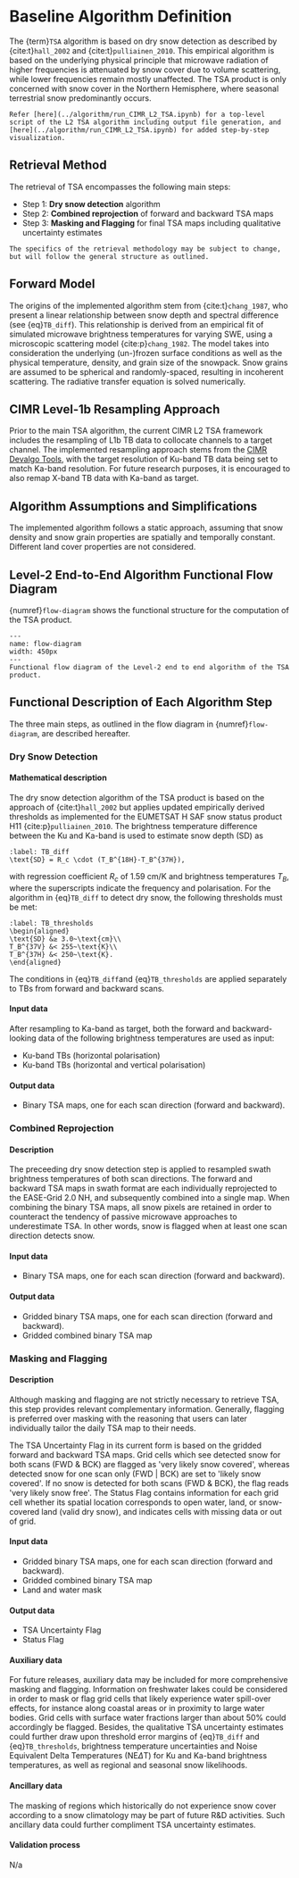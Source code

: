 # Baseline Algorithm Definition

The {term}`TSA` algorithm is based on dry snow detection as described by {cite:t}`hall_2002` and {cite:t}`pulliainen_2010`. This empirical algorithm is based on the underlying physical principle that microwave radiation of higher frequencies is attenuated by snow cover due to volume scattering, while lower frequencies remain mostly unaffected.
The TSA product is only concerned with snow cover in the Northern Hemisphere, where seasonal terrestrial snow predominantly occurs.

```{seealso}
Refer [here](../algorithm/run_CIMR_L2_TSA.ipynb) for a top-level script of the L2 TSA algorithm including output file generation, and [here](../algorithm/run_CIMR_L2_TSA.ipynb) for added step-by-step visualization.
```

## Retrieval Method

The retrieval of TSA encompasses the following main steps:

* Step 1: **Dry snow detection** algorithm
* Step 2: **Combined reprojection** of forward and backward TSA maps
* Step 3: **Masking and Flagging** for final TSA maps including qualitative uncertainty estimates

```{note}
The specifics of the retrieval methodology may be subject to change, but will follow the general structure as outlined.
```

## Forward Model

The origins of the implemented algorithm stem from {cite:t}`chang_1987`, who present a linear relationship between snow depth and spectral difference (see {eq}`TB_diff`).
This relationship is derived from an empirical fit of simulated microwave brightness temperatures for varying SWE, using a microscopic scattering model {cite:p}`chang_1982`.
The model takes into consideration the underlying (un-)frozen surface conditions as well as the physical temperature, density, and grain size of the snowpack.
Snow grains are assumed to be spherical and randomly-spaced, resulting in incoherent scattering.
The radiative transfer equation is solved numerically.

## CIMR Level-1b Resampling Approach

Prior to the main TSA algorithm, the current CIMR L2 TSA framework includes the resampling of L1b TB data to collocate channels to a target channel.
The implemented resampling approach stems from the [CIMR Devalgo Tools](https://github.com/CIMR-Algos/Tools), with the target resolution of Ku-band TB data being set to match Ka-band resolution.
For future research purposes, it is encouraged to also remap X-band TB data with Ka-band as target.

## Algorithm Assumptions and Simplifications

The implemented algorithm follows a static approach, assuming that snow density and snow grain properties are spatially and temporally constant.
Different land cover properties are not considered.

## Level-2 End-to-End Algorithm Functional Flow Diagram

{numref}`flow-diagram` shows the functional structure for the computation of the TSA product.

```{figure} ./figures/L2-algorithm.png
--- 
name: flow-diagram
width: 450px
---
Functional flow diagram of the Level-2 end to end algorithm of the TSA product.
```

## Functional Description of Each Algorithm Step

The three main steps, as outlined in the flow diagram in {numref}`flow-diagram`, are described hereafter. 

### Dry Snow Detection

#### Mathematical description

The dry snow detection algorithm of the TSA product is based on the approach of {cite:t}`hall_2002` but applies updated empirically derived thresholds as implemented for the EUMETSAT H SAF snow status product H11 {cite:p}`pulliainen_2010`. The brightness temperature difference between the Ku and Ka-band is used to estimate snow depth (SD) as

```{math}
:label: TB_diff
\text{SD} = R_c \cdot (T_B^{18H}-T_B^{37H}),
```

with regression coefficient $R_c$ of 1.59 cm/K and brightness temperatures $T_B$, where the superscripts indicate the frequency and polarisation.
For the algorithm in {eq}`TB_diff` to detect dry snow, the following thresholds must be met:

```{math}
:label: TB_thresholds
\begin{aligned}
\text{SD} &≥ 3.0~\text{cm}\\
T_B^{37V} &< 255~\text{K}\\
T_B^{37H} &< 250~\text{K}.
\end{aligned}
```

The conditions in {eq}`TB_diff`and {eq}`TB_thresholds` are applied separately to TBs from forward and backward scans.

#### Input data

After resampling to Ka-band as target, both the forward and backward-looking data of the following brightness temperatures are used as input:
- Ku-band TBs (horizontal polarisation)
- Ku-band TBs (horizontal and vertical polarisation)

#### Output data

- Binary TSA maps, one for each scan direction (forward and backward).

### Combined Reprojection

#### Description

The preceeding dry snow detection step is applied to resampled swath brightness temperatures of both scan directions.
The forward and backward TSA maps in swath format are each individually reprojected to the EASE-Grid 2.0 NH, and subsequently combined into a single map.
When combining the binary TSA maps, all snow pixels are retained in order to counteract the tendency of passive microwave approaches to underestimate TSA.
In other words, snow is flagged when at least one scan direction detects snow.

#### Input data

- Binary TSA maps, one for each scan direction (forward and backward).

#### Output data

- Gridded binary TSA maps, one for each scan direction (forward and backward).
- Gridded combined binary TSA map

### Masking and Flagging

#### Description

Although masking and flagging are not strictly necessary to retrieve TSA, this step provides relevant complementary information.
Generally, flagging is preferred over masking with the reasoning that users can later individually tailor the daily TSA map to their needs.

The TSA Uncertainty Flag in its current form is based on the gridded forward and backward TSA maps.
Grid cells which see detected snow for both scans (FWD & BCK) are flagged as 'very likely snow covered', whereas detected snow for one scan only (FWD | BCK) are set to 'likely snow covered'.
If no snow is detected for both scans (FWD & BCK), the flag reads 'very likely snow free'.
The Status Flag contains information for each grid cell whether its spatial location corresponds to open water, land, or snow-covered land (valid dry snow), and indicates cells with missing data or out of grid. 

#### Input data

- Gridded binary TSA maps, one for each scan direction (forward and backward).
- Gridded combined binary TSA map
- Land and water mask

#### Output data

- TSA Uncertainty Flag
- Status Flag

#### Auxiliary data

For future releases, auxiliary data may be included for more comprehensive masking and flagging.
Information on freshwater lakes could be considered in order to mask or flag grid cells that likely experience water spill-over effects, for instance along coastal areas or in proximity to large water bodies.
Grid cells with surface water fractions larger than about 50% could accordingly be flagged.
Besides, the qualitative TSA uncertainty estimates could further draw upon threshold error margins of {eq}`TB_diff` and {eq}`TB_thresholds`, brightness temperature uncertainties and Noise Equivalent Delta Temperatures (NE$\Delta$T) for Ku and Ka-band brightness temperatures, as well as regional and seasonal snow likelihoods.

#### Ancillary data

The masking of regions which historically do not experience snow cover according to a snow climatology may be part of future R&D activities.
Such ancillary data could further compliment TSA uncertainty estimates.

#### Validation process

N/a